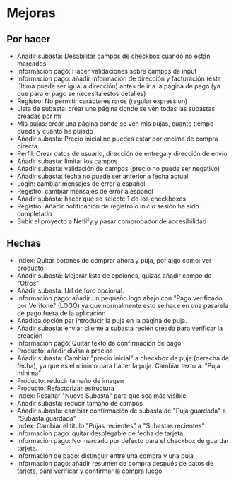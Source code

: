 # Mejoras 

## Por hacer

- Añadir subasta: Desabilitar campos de checkbox cuando no están marcados
- Información pago: Hacer validaciones sobre campos de input
- Información pago: añadir información de dirección y facturación (esta última puede ser igual a dirección) antes de ir a la página de pago (ya que para el pago se necesita estos detalles)
- Registro: No permitir carácteres raros (regular expression)
- Lista de subasta: crear una página donde se ven todas las subastas creadas por mí
- Mis pujas: crear una página donde se ven mis pujas, cuanto tiempo queda y cuanto he pujado
- Añadir subasta: Precio inicial no puedes estar por encima de compra directa
- Perfil: Crear datos de usuario, dirección de entrega y dirección de envio
- Añadir subasta: limitar los campos
- Añadir subasta: validación de campos (precio no puede ser negativo)
- Añadir subasta: fecha no puede ser anterior a fecha actual
- Login: cambiar mensajes de error a español
- Registro: cambiar mensajes de error a español
- Añadir subasta: hacer que se selecte 1 de los checkboxes
- Registro: Añadir notificación de registro o inicio sesión ha sido completado
- Subir el proyecto a Netlify y pasar comprobador de accesibilidad

## Hechas

- Index: Quitar botones de comprar ahora y puja, por algo como: ver producto
- Añadir subasta: Mejorar lista de opciones, quizas añadir campo de "Otros"
- Añadir subasta: Url de foro opcional.
- Información pago: añadir un pequeño logo abajo con "Pago verificado por Verifone" (LOGO) ya que normalmente esto se hace en una pasarela de pago fuera de la aplicación
- Añadida opción par introducir la puja en la página de puja.
- Añadir subasta: enviar cliente a subasta recién creada para verificar la creación
- Información pago: Quitar texto de confirmación de pago
- Producto: añadir divisa a precios
- Añadir subasta: Cambiar "precio inicial" a checkbox de puja (derecha de fecha), ya que es el mínimo para hacer la puja. Cambiar texto a: "Puja mínima"
- Producto: reducir tamaño de imagen
- Producto: Refactorizar estructura
- Index: Resaltar "Nueva Subasta" para que sea más visible 
- Añadir subasta: reducir tamaño de campos 
- Añadir subasta: cambiar confirmación de subasta de "Puja guardada" a "Subasta guardada"
- Index: Cambiar el título "Pujas recientes" a "Subastas recientes"
- Información pago: quitar desplegable de fecha de tarjeta
- Información pago: No marcado por defecto para el checkbox de guardar tarjeta.
- Información de pago: distinguir entre una compra y una puja
- Información pago: añadir resumen de compra después de datos de tarjeta, para verificar y confirmar la compra luego

